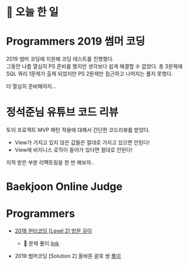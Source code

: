 # :thought_balloon: __오늘 한 일__

# __Programmers 2019 썸머 코딩__
2019 썸머 코딩에 지원해 코딩 테스트를 진행했다.  
그동안 나름 열심히 PS 준비를 했지만 생각보다 쉽게 해결할 수 없었다. 총 3문제에 SQL 쿼리 1문제가 출제 되었지만 PS 2문제만 접근하고 나머지는 풀지 못했다.  

더 열심히 준비해야지...

# __정석준님 유튜브 코드 리뷰__
토이 프로젝트 MVP 패턴 적용에 대해서 간단한 코드리뷰를 받았다.  
* View가 가지고 있지 않은 값들은 절대로 가지고 있으면 안된다!
* View에 비지니스 로직이 들어가 있다면 절대로 안된다!

지적 받은 부분 리팩토링을 한 번 해보자..
# __Baekjoon Online Judge__

# __Programmers__

* [2018 윈터코딩 [Level 2] 방문 길이](https://programmers.co.kr/learn/courses/30/lessons/49994)
    * :link: 문제 풀이 [link](https://github.com/seungrokoh/TIL/blob/master/Algorithm/Programmers/contents/49994.md)

* 2019 썸머코딩 [Solution 2] 올바른 괄호 쌍 [풀이](https://github.com/seungrokoh/TIL/tree/master/Algorithm/Programmers/2019_SummerCoding/contents/Solution2.md)
